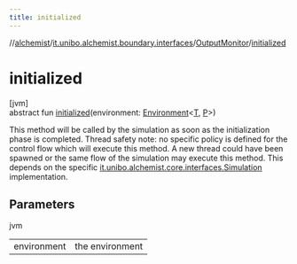 ```yaml
---
title: initialized
---
```

//[alchemist](../../../index.html)/[it.unibo.alchemist.boundary.interfaces](../index.html)/[OutputMonitor](index.html)/[initialized](initialized.html)



# initialized



[jvm]\
abstract fun [initialized](initialized.html)(environment: [Environment](../../it.unibo.alchemist.model.interfaces/-environment/index.html)<[T](../../it.unibo.alchemist.core.interfaces/-scheduler/index.html), [P](../../it.unibo.alchemist.model.interfaces/-position2-d/index.html)>)



This method will be called by the simulation as soon as the initialization phase is completed. Thread safety note: no specific policy is defined for the control flow which will execute this method. A new thread could have been spawned or the same flow of the simulation may execute this method. This depends on the specific [it.unibo.alchemist.core.interfaces.Simulation](../../it.unibo.alchemist.core.interfaces/-simulation/index.html) implementation.



## Parameters


jvm

| | |
|---|---|
| environment | the environment |




